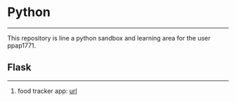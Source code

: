 # Python
---
This repository is line a python sandbox and learning area for the user ppap1771.

## Flask
---
1. food tracker app: [url](https://food_tracker-1-t0810345.deta.app/)
